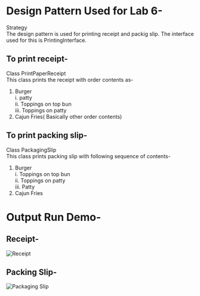 # Design Pattern Used for Lab 6-
Strategy  
The design pattern is used for printing receipt and packig slip. The interface used for this is PrintingInterface.  

## To print receipt-
Class PrintPaperReceipt  
This class prints the receipt with order contents as-  
1. Burger  
    i. patty  
    ii. Toppings on top bun  
    iii. Toppings on patty  
2. Cajun Fries( Basically other order contents)  

## To print packing slip-
Class PackagingSlip  
This class prints packing slip with following sequence of contents-  
1. Burger  
  i. Toppings on top bun  
  ii. Toppings on patty  
  iii. Patty  
2. Cajun Fries  
  
# Output Run Demo-  
## Receipt-  
![Receipt](https://github.com/monakhandat/cmpe202/blob/master/lab6/output/Receipt.jpg)
  
## Packing Slip-  
![Packaging Slip](https://github.com/monakhandat/cmpe202/blob/master/lab6/output/Packaging%20Slip.jpg)
